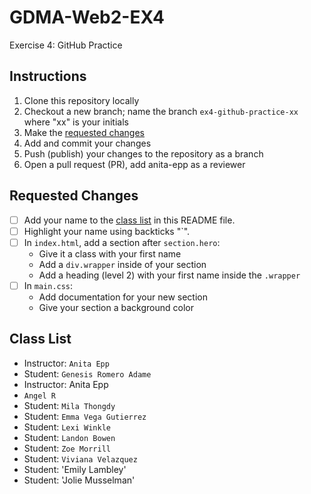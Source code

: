 # GDMA-Web2-EX4
Exercise 4: GitHub Practice

## Instructions
1. Clone this repository locally
2. Checkout a new branch; name the branch `ex4-github-practice-xx` where "xx" is your initials
3. Make the [requested changes](#requested-changes)
4. Add and commit your changes
5. Push (publish) your changes to the repository as a branch
6. Open a pull request (PR), add anita-epp as a reviewer

## Requested Changes
- [ ] Add your name to the [class list](#class-list) in this README file.
- [ ] Highlight your name using backticks "`".
- [ ] In `index.html`, add a section after `section.hero`:
   - Give it a class with your first name
   - Add a `div.wrapper` inside of your section
   - Add a heading (level 2) with your first name inside the `.wrapper`
- [ ] In `main.css`:
   - Add documentation for your new section
   - Give your section a background color

## Class List
- Instructor: `Anita Epp`
- Student: `Genesis Romero Adame`
- Instructor: Anita Epp
- `Angel R`
- Student: `Mila Thongdy`
- Student: `Emma Vega Gutierrez`
- Student: `Lexi Winkle`
- Student: `Landon Bowen`
- Student: `Zoe Morrill`
- Student: `Viviana Velazquez`
- Student: 'Emily Lambley'
- Student: 'Jolie Musselman'
